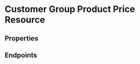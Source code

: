 # Customer Group Product Price Resource

## Properties

<ResourceProperties :resource="'customer_group_product_price'" :lang="'en'"/>

## Endpoints

[//]: <> (GET ENDPOINT)
<ResourceEndpoint :resource="'customer_group_product_price'" :endpoint="'get'" :lang="'en'">

<template v-slot:responseJSON>

<<< @/docs/fixtures/api/customer_group_product_price/response/json/get_id.json

</template>

<template v-slot:responseXML>

<<< @/docs/fixtures/api/customer_group_product_price/response/xml/get_id.xml

</template>

</ResourceEndpoint>

[//]: <> (GETCOLLECTION ENDPOINT)
<ResourceEndpoint :resource="'customer_group_product_price'" :endpoint="'getCollection'" :lang="'en'">

<template v-slot:responseJSON>

<<< @/docs/fixtures/api/customer_group_product_price/response/json/get_page.json

</template>

<template v-slot:responseXML>

<<< @/docs/fixtures/api/customer_group_product_price/response/xml/get_page.xml

</template>

</ResourceEndpoint>

[//]: <> (POST ENDPOINT)
<ResourceEndpoint :resource="'customer_group_product_price'" :endpoint="'post'" :lang="'en'">

<template v-slot:request>

<<< @/docs/fixtures/api/customer_group_product_price/request/post.json

</template>

<template v-slot:responseJSON>

<<< @/docs/fixtures/api/customer_group_product_price/response/json/get_id.json

</template>

<template v-slot:responseXML>

<<< @/docs/fixtures/api/customer_group_product_price/response/xml/get_id.xml

</template>

</ResourceEndpoint>

[//]: <> (PUT ENDPOINT)
<ResourceEndpoint :resource="'customer_group_product_price'" :endpoint="'put'" :lang="'en'">

<template v-slot:request>

<<< @/docs/fixtures/api/customer_group_product_price/request/post.json

</template>

<template v-slot:responseJSON>

<<< @/docs/fixtures/api/customer_group_product_price/response/json/get_id.json

</template>

<template v-slot:responseXML>

<<< @/docs/fixtures/api/customer_group_product_price/response/xml/get_id.xml

</template>

</ResourceEndpoint>

[//]: <> (DELETE ENDPOINT)
<ResourceEndpoint :resource="'customer_group_product_price'" :endpoint="'delete'" :lang="'en'"/>

